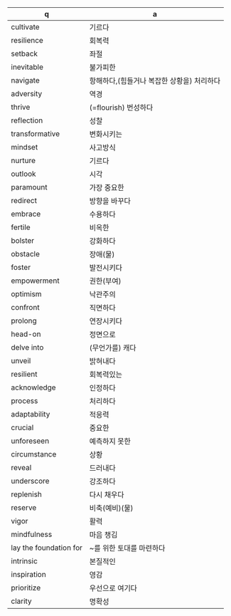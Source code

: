  q  | a
--- | ---
cultivate		| 기르다
resilience		| 회복력
setback			| 좌절
inevitable		| 불가피한
navigate		| 항해하다,(힘들거나 복잡한 상황을) 처리하다
adversity		| 역경
thrive			| (=flourish) 번성하다
reflection		| 성찰
transformative		| 변화시키는
mindset			| 사고방식
nurture			| 기르다
outlook			| 시각
paramount		| 가장 중요한
redirect		| 방향을 바꾸다
embrace			| 수용하다
fertile			| 비옥한
bolster			| 강화하다
obstacle		| 장애(물)
foster			| 발전시키다
empowerment		| 권한(부여)
optimism		| 낙관주의
confront		| 직면하다
prolong			| 연장시키다
head-on			| 정면으로
delve into		| (무언가를) 캐다
unveil			| 밝혀내다
resilient		| 회복력있는
acknowledge		| 인정하다
process			| 처리하다
adaptability		| 적응력
crucial			| 중요한
unforeseen		| 예측하지 못한
circumstance		| 상황
reveal			| 드러내다
underscore		| 강조하다
replenish		| 다시 채우다
reserve			| 비축(예비)(물)
vigor			| 활력
mindfulness		| 마음 챙김
lay the foundation for		| ~를 위한 토대를 마련하다
intrinsic		| 본질적인
inspiration		| 영감
prioritize		| 우선으로 여기다
clarity			| 명확성
